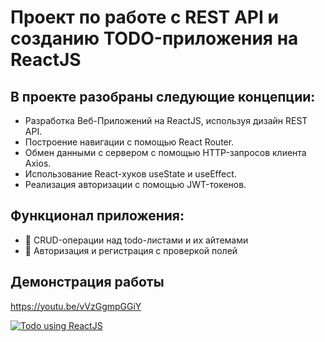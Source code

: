 # Проект по работе с REST API и созданию TODO-приложения на ReactJS

## В проекте разобраны следующие концепции:
- Разработка Веб-Приложений на ReactJS, используя дизайн REST API.
- Построение навигации с помощью React Router.
- Обмен данными с сервером с помощью HTTP-запросов клиента Axios.
- Использование React-хуков useState и useEffect.
- Реализация авторизации с помощью JWT-токенов.

## Функционал приложения:
- 📝 CRUD-операции над todo-листами и их айтемами
- 🔐 Авторизация и регистрация с проверкой полей

## Демонстрация работы
https://youtu.be/vVzGgmpGGiY

[![Todo using ReactJS](https://img.youtube.com/vi/vVzGgmpGGiY/0.jpg)](https://www.youtube.com/watch?v=vVzGgmpGGiY)

